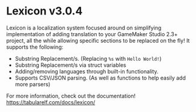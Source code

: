 # Lexicon v3.0.4

Lexicon is a localization system focused around on simplifying implementation of adding translation to your GameMaker Studio 2.3+ project, all the while allowing specific sections to be replaced on the fly!
It supports the following:

* Substring Replacement/s. (Replacing `%s` with `Hello World!`)
* Substring Replacement/s via struct variables 
* Adding/removing languages through built-in functionality.
* Supports CSV/JSON parsing. (As well as functions to help easily add more parsers)

For more information, check out the documentation! https://tabularelf.com/docs/lexicon/
